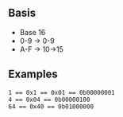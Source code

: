 
## Basis
- Base 16
- 0-9 -> 0-9
- A-F -> 10->15

## Examples
```
1 == 0x1 == 0x01 == 0b00000001
4 == 0x04 == 0b00000100
64 == 0x40 == 0b01000000
```